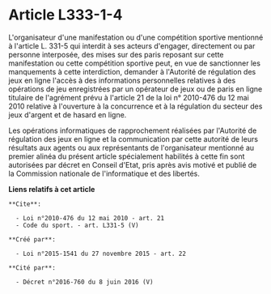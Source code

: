 # Article L333-1-4

L'organisateur d'une manifestation ou d'une compétition sportive mentionné à l'article L. 331-5 qui interdit à ses acteurs
d'engager, directement ou par personne interposée, des mises sur des paris reposant sur cette manifestation ou cette
compétition sportive peut, en vue de sanctionner les manquements à cette interdiction, demander à l'Autorité de régulation
des jeux en ligne l'accès à des informations personnelles relatives à des opérations de jeu enregistrées par un opérateur de
jeux ou de paris en ligne titulaire de l'agrément prévu à l'article 21 de la loi n° 2010-476 du 12 mai 2010 relative à
l'ouverture à la concurrence et à la régulation du secteur des jeux d'argent et de hasard en ligne. 

Les opérations informatiques de rapprochement réalisées par l'Autorité de régulation des jeux en ligne et la communication
par cette autorité de leurs résultats aux agents ou aux représentants de l'organisateur mentionné au premier alinéa du
présent article spécialement habilités à cette fin sont autorisées par décret en Conseil d'Etat, pris après avis motivé et
publié de la Commission nationale de l'informatique et des libertés.

**Liens relatifs à cet article**

	**Cite**:

	  - Loi n°2010-476 du 12 mai 2010 - art. 21
	  - Code du sport. - art. L331-5 (V)

	**Créé par**:

	  - Loi n°2015-1541 du 27 novembre 2015 - art. 22

	**Cité par**:

	  - Décret n°2016-760 du 8 juin 2016 (V)
